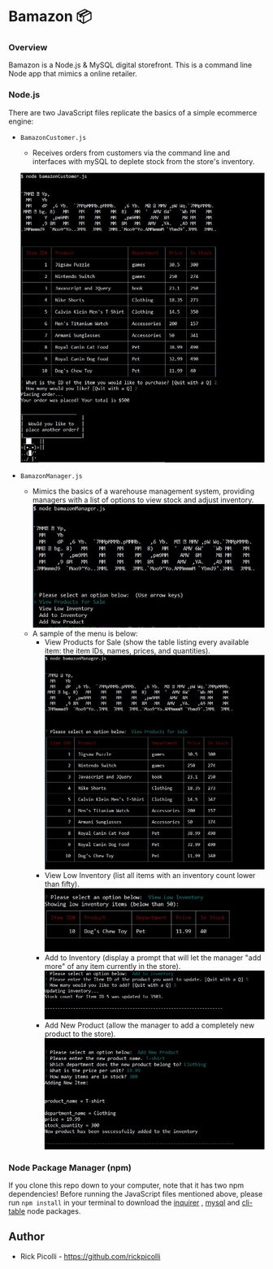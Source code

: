 # Bamazon :package:

### Overview
Bamazon is a Node.js &amp; MySQL digital storefront. This is a command line Node app that mimics a online retailer.

### Node.js
There are two JavaScript files replicate the basics of a simple ecommerce engine:

- `BamazonCustomer.js`
  - Receives orders from customers via the command line and interfaces with mySQL to deplete stock from the store's inventory.
  
  ![Alt text](/assets/screenshot.png?raw=true)
  

- `BamazonManager.js`
  - Mimics the basics of a warehouse management system, providing managers with a list of options to view stock and adjust inventory.
  ![Alt text](/assets/screenshot2.png?raw=true)
  - A sample of the menu is below:
    * View Products for Sale (show the table listing every available item: the item IDs, names, prices, and quantities).
    ![Alt text](/assets/screenshot3.png?raw=true)
    * View Low Inventory (list all items with an inventory count lower than fifty).
    ![Alt text](/assets/screenshot4.png?raw=true)
    * Add to Inventory (display a prompt that will let the manager "add more" of any item currently in the store).
    ![Alt text](/assets/screenshot5.png?raw=true)
    * Add New Product (allow the manager to add a completely new product to the store).    
    ![Alt text](/assets/screenshot6.png?raw=true)
    
    
### Node Package Manager (npm)
If you clone this repo down to your computer, note that it has two npm dependencies!
Before running the JavaScript files mentioned above, please run `npm install` in your terminal to download the [inquirer](https://www.npmjs.com/package/inquirer) , [mysql](https://www.npmjs.com/package/mysql) and [cli-table](https://www.npmjs.com/package/cli-table) node packages.

## **Author**

* Rick Picolli - https://github.com/rickpicolli
